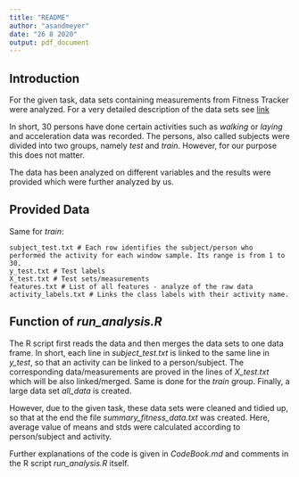 ```yaml
---
title: "README"
author: "asandmeyer"
date: "26 8 2020"
output: pdf_document
---
```


## Introduction

For the given task, data sets containing measurements from Fitness Tracker were analyzed. For a very detailed description of the data sets see
[link](http://archive.ics.uci.edu/ml/datasets/Human+Activity+Recognition+Using+Smartphones)

In short, 30 persons have done certain activities such as *walking* or *laying* and acceleration data was recorded. The persons, also called subjects were divided into two groups, namely *test* and *train*. However, for our purpose this does not matter.

The data has been analyzed on different variables and the results were provided which were further analyzed by us.

## Provided Data

Same for *train*:
```{r}
subject_test.txt # Each row identifies the subject/person who performed the activity for each window sample. Its range is from 1 to 30.
y_test.txt # Test labels
X_test.txt # Test sets/measurements
features.txt # List of all features - analyze of the raw data
activity_labels.txt # Links the class labels with their activity name.
```

## Function of *run_analysis.R*

The R script first reads the data and then merges the data sets to one data frame. In short, each line in *subject_test.txt* is linked to the same line in *y_test*, so that an activity can be linked to a person/subject. The corresponding data/measurements are proved in the lines of *X_test.txt* which will be also linked/merged. Same is done for the *train* group. Finally, a large data set *all_data* is created.

However, due to the given task, these data sets were cleaned and tidied up, so that at the end the file *summary_fitness_data.txt* was created. Here, average value of means and stds were calculated according to person/subject and activity.

Further explanations of the code is given in *CodeBook.md* and comments in the R script *run_analysis.R* itself.